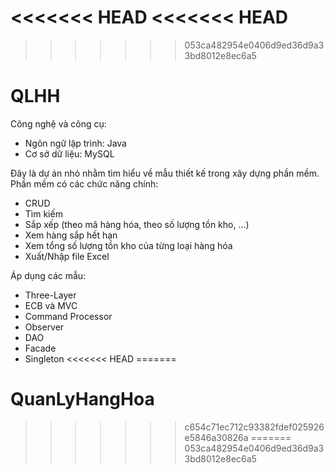 <<<<<<< HEAD
<<<<<<< HEAD
=======
>>>>>>> 053ca482954e0406d9ed36d9a33bd8012e8ec6a5
# QLHH
Công nghệ và công cụ:
- Ngôn ngữ lập trình: Java
- Cơ sở dữ liệu: MySQL
  
Đây là dự án nhỏ nhằm tìm hiểu về mẫu thiết kế trong xây dựng phần mềm. Phần mềm có các chức năng chính:
- CRUD
- Tìm kiếm
- Sắp xếp (theo mã hàng hóa, theo số lượng tồn kho, ...)
- Xem hàng sắp hết hạn
- Xem tổng số lượng tồn kho của từng loại hàng hóa
- Xuất/Nhập file Excel

Áp dụng các mẫu:
- Three-Layer
- ECB và MVC
- Command Processor
- Observer
- DAO
- Facade
- Singleton
<<<<<<< HEAD
=======
# QuanLyHangHoa
>>>>>>> c654c71ec712c93382fdef025926e5846a30826a
=======
>>>>>>> 053ca482954e0406d9ed36d9a33bd8012e8ec6a5
